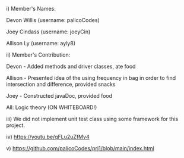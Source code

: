 i) Member's Names:

Devon Willis (username: palicoCodes)

Joey Cindass (username: joeyCin)

Allison Ly (username: ayly8)

ii) Member's Contribution:

Devon - Added methods and driver classes, ate food

Allison - Presented idea of the using frequency in bag in order to find intersection and difference, provided snacks

Joey - Constructed javaDoc, provided food

All: Logic theory (ON WHITEBOARD!)

iii) We did not implement unit test class using some framework for this project.

iv) https://youtu.be/qFLu2uZfMv4

v) https://github.com/palicoCodes/prj1/blob/main/index.html

